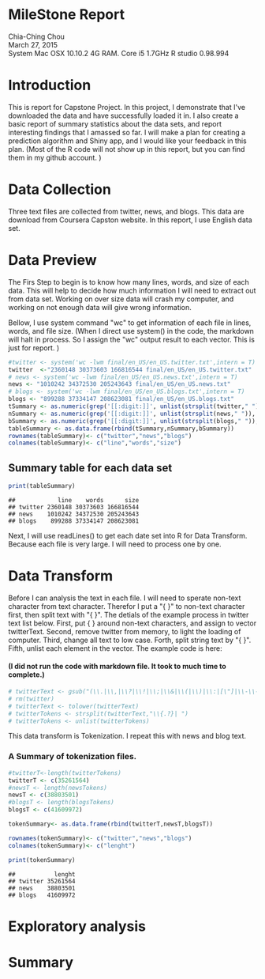 # MileStone Report
Chia-Ching Chou  
March 27, 2015  
System Mac OSX 10.10.2 4G RAM. Core i5 1.7GHz
R studio 0.98.994 

# Introduction
This is report for Capstone Project. In this project, I demonstrate that I've downloaded the data and have successfully loaded it in. I also create a basic report of summary statistics about the data sets, and report interesting findings that I amassed so far. I will make a plan for creating a prediction algorithm and Shiny app, and I would like your feedback in this plan.
(Most of the R code will not show up in this report, but you can find them in my github account. )

# Data Collection
Three text files are collected from twitter, news, and blogs. This data are download from Coursera Capston website. In this report, I use English data set. 


# Data Preview
The Firs Step to begin is to know how many lines, words, and size of each data. This will help to decide how much information I will need to extract out from data set. Working on over size data will crash my computer, and working on not enough data will give wrong information.

Bellow, I use system command "wc" to get information of each file in lines, words, and file size. (When I direct use system() in the code, the markdown will halt in process. So I assign the "wc" output result to each vector. This is just for report. )

```r
#twitter <- system('wc -lwm final/en_US/en_US.twitter.txt',intern = T)
twitter  <-"2360148 30373603 166816544 final/en_US/en_US.twitter.txt"
# news <- system('wc -lwm final/en_US/en_US.news.txt',intern = T)
news <- "1010242 34372530 205243643 final/en_US/en_US.news.txt"
# blogs <- system('wc -lwm final/en_US/en_US.blogs.txt',intern = T)
blogs <- "899288 37334147 208623081 final/en_US/en_US.blogs.txt"
tSummary <- as.numeric(grep('[[:digit:]]', unlist(strsplit(twitter," ")), value = T))
nSummary <- as.numeric(grep('[[:digit:]]', unlist(strsplit(news," ")), value = T))
bSummary <- as.numeric(grep('[[:digit:]]', unlist(strsplit(blogs," ")), value = T))
tableSummary <- as.data.frame(rbind(tSummary,nSummary,bSummary))
rownames(tableSummary)<- c("twitter","news","blogs")
colnames(tableSummary)<- c("line","words","size")
```

## Summary table for each data set 


```r
print(tableSummary)
```

```
##            line    words      size
## twitter 2360148 30373603 166816544
## news    1010242 34372530 205243643
## blogs    899288 37334147 208623081
```
Next, I will use readLines() to get each date set into R for Data Transform.
Because each file is very large. I will need to process one by one. 


# Data Transform
Before I can analysis the text in each file. I will need to sperate non-text character from text character. Therefor I put a "{ }" to non-text character first, then split text with "{ }". The detials of the example process in twitter text list below.
First, put { } around non-text characters, and assign to vector twitterText.
Second, remove twitter from memory, to light the loading of computer.
Third, change all text to low case.
Forth, split string text by  "{ }".
Fifth, unlist each element in the vector.
The example code is here: 

#### (I did not run the code with markdown file. It took to much time to complete.)

```r
# twitterText <- gsub("(\\.|\\,|\\?|\\!|\\;|\\&|\\(|\\)|\\:|[\"]|\\-\\-|\\=| \\- |\\#| \\'|\\' )","{\\1}",twitter)
# rm(twitter)
# twitterText <- tolower(twitterText)
# twitterTokens <- strsplit(twitterText,"\\{.?}| ")
# twitterTokens <- unlist(twitterTokens)
```
This data transform is Tokenization. 
I repeat this with news and blog text.

### A Summary of tokenization files.


```r
#twitterT<-length(twitterTokens)
twitterT <- c(35261564)
#newsT <- length(newsTokens)
newsT <- c(38803501)
#blogsT <- length(blogsTokens)
blogsT <- c(41609972)

tokenSummary<- as.data.frame(rbind(twitterT,newsT,blogsT))

rownames(tokenSummary)<- c("twitter","news","blogs")
colnames(tokenSummary)<- c("lenght")

print(tokenSummary)
```

```
##           lenght
## twitter 35261564
## news    38803501
## blogs   41609972
```

# Exploratory analysis




# Summary


